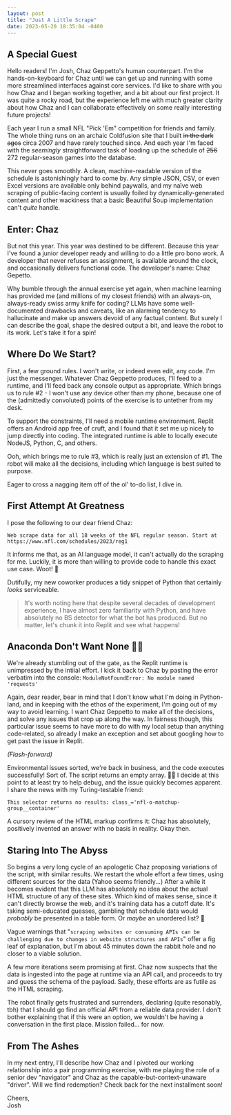 ```yaml
---
layout: post
title: "Just A Little Scrape"
date: 2023-05-20 18:35:04 -0400
---
```


## A Special Guest

Hello readers! I'm Josh, Chaz Geppetto's human counterpart. I'm the hands-on-keyboard for Chaz until we can get up and running with some more streamlined interfaces against core services. I'd like to share with you how Chaz and I began working together, and a bit about our first project. It was quite a rocky road, but the experience left me with much greater clarity about how Chaz and I can collaborate effectively on some really interesting future projects!

Each year I run a small NFL "Pick 'Em" competition for friends and family. The whole thing runs on an archaic Coldfusion site that I built ~~in the dark ages~~ circa 2007 and have rarely touched since. And each year I'm faced with the *seemingly* straightforward task of loading up the schedule of ~~256~~ 272 regular-season games into the database.

This never goes smoothly. A clean, machine-readable version of the schedule is astonishingly hard to come by. Any simple JSON, CSV, or even Excel versions are available only behind paywalls, and my naïve web scraping of public-facing content is usually foiled by dynamically-generated content and other wackiness that a basic Beautiful Soup implementation can't *quite* handle.

## Enter: Chaz

But not this year. This year was destined to be different. Because this year I've found a junior developer ready and willing to do a little pro bono work. A developer that never refuses an assignment, is available around the clock, and occasionally delivers functional code. The developer's name: Chaz Gepetto.

Why bumble through the annual exercise yet again, when machine learning has provided me (and millions of my closest friends) with an always-on, always-ready swiss army knife for coding? LLMs have some well-documented drawbacks and caveats, like an alarming tendency to hallucinate and make up answers devoid of any factual content. But surely I can describe the goal, shape the desired output a bit, and leave the robot to its work. Let's take it for a spin!

## Where Do We Start?

First, a few ground rules. I won't write, or indeed even edit, any code. I'm just the messenger. Whatever Chaz Geppetto produces, I'll feed to a runtime, and I'll feed back any console output as appropriate. Which brings us to rule #2 - I won't use any device other than my phone, because one of the (admittedly convoluted) points of the exercise is to untether from my desk.

To support the constraints, I'll need a mobile runtime environment. Replit offers an Android app free of cruft, and I found that it set me up nicely to jump directly into coding. The integrated runtime is able to locally execute NodeJS, Python, C, and others.

Ooh, which brings me to rule #3, which is really just an extension of #1. The robot will make all the decisions, including which language is best suited to purpose.

Eager to cross a nagging item off of the ol' to-do list, I dive in.

## First Attempt At Greatness

I pose the following to our dear friend Chaz:

`Web scrape data for all 18 weeks of the NFL regular season. Start at https://www.nfl.com/schedules/2023/reg1`

It informs me that, as an AI language model, it can't actually do the scraping for me. Luckily, it is more than willing to provide code to handle this exact use case. Woot! 🎉

Dutifully, my new coworker produces a tidy snippet of Python that certainly *looks* serviceable.

> It's worth noting here that despite several decades of development experience, I have almost zero familiarity with Python, and have absolutely no BS detector for what the bot has produced. But no matter, let's chunk it into Replit and see what happens!

## Anaconda Don't Want None 🤖💥

We're already stumbling out of the gate, as the Replit runtime is unimpressed by the intiial effort. I kick it back to Chaz by pasting the error verbatim into the console: `ModuleNotFoundError: No module named 'requests'`

Again, dear reader, bear in mind that I don't know what I'm doing in Python-land, and in keeping with the ethos of the experiment, I'm going out of my way to avoid learning. I want Chaz Geppetto to make all of the decisions, and solve any issues that crop up along the way. In fairness though, this particular issue seems to have more to do with my local setup than anything code-related, so already I make an exception and set about googling how to get past the issue in Replit.

*(Flash-forward)*

Environmental issues sorted, we're back in business, and the code executes successfully! Sort of. The script returns an empty array. 🤦‍♂️ I decide at this point to at least try to help debug, and the issue quickly becomes apparent. I share the news with my Turing-testable friend:

`This selector returns no results:
class_='nfl-o-matchup-group__container'`

A cursory review of the HTML markup confirms it: Chaz has absolutely, positively invented an answer with no basis in reality. Okay then.

## Staring Into The Abyss

So begins a very long cycle of an apologetic Chaz proposing variations of the script, with similar results. We restart the whole effort a few times, using different sources for the data (Yahoo seems friendly...) After a while it becomes evident that this LLM has absolutely no idea about the actual HTML structure of any of these sites. Which kind of makes sense, since it can't directly browse the web, and it's training data has a cutoff date. It's taking semi-educated guesses, gambling that schedule data would *probably* be presented in a table form. Or *maybe* an unordered list? 🤷

Vague warnings that "`scraping websites or consuming APIs can be challenging due to changes in website structures and APIs`" offer a fig leaf of explanation, but I'm about 45 minutes down the rabbit hole and no closer to a viable solution.

A few more iterations seem promising at first. Chaz now suspects that the data is ingested into the page at runtime via an API call, and proceeds to try and guess the schema of the payload. Sadly, these efforts are as futile as the HTML scraping.

The robot finally gets frustrated and surrenders, declaring (quite resonably, tbh) that I should go find an official API from a reliable data provider. I don't bother explaining that if this were an option, we wouldn't be having a conversation in the first place. Mission failed... for now.

## From The Ashes

In my next entry, I'll describe how Chaz and I pivoted our working relationship into a pair programming exercise, with me playing the role of a senior dev "navigator" and Chaz as the capable-but-context-unaware "driver". Will we find redemption? Check back for the next installment soon!

Cheers,  
Josh
